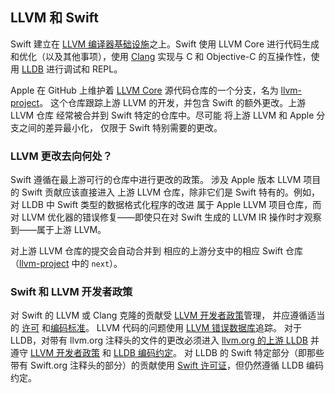 ## LLVM 和 Swift

Swift 建立在 [LLVM 编译器基础设施][LLVM]之上。Swift 使用 LLVM Core 进行代码生成和优化（以及其他事项），使用 [Clang][Clang] 实现与 C 和 Objective-C 的互操作性，使用 [LLDB][LLDB] 进行调试和 REPL。

Apple 在 GitHub 上维护着 [LLVM Core](https://github.com/llvm/llvm-project) 源代码仓库的一个分支，名为 [llvm-project][llvm-project]。
这个仓库跟踪上游 LLVM 的开发，并包含
Swift 的额外更改。上游 LLVM 仓库
经常被合并到 Swift 特定的仓库中。尽可能
将上游 LLVM 和 Apple 分支之间的差异最小化，
仅限于 Swift 特别需要的更改。

### LLVM 更改去向何处？

Swift 遵循在最上游可行的仓库中进行更改的政策。
涉及 Apple 版本 LLVM 项目的 Swift 贡献应该直接进入
上游 LLVM 仓库，除非它们是 Swift 特有的。例如，
对 LLDB 中 Swift 类型的数据格式化程序的改进
属于 Apple LLVM 项目仓库，而对 LLVM
优化器的错误修复——即使只在对 Swift 生成的 LLVM IR
操作时才观察到——属于上游 LLVM。

对上游 LLVM 仓库的提交会自动合并到
相应的上游分支中的相应 Swift
仓库（[llvm-project][llvm-project] 中的 `next`）。

### Swift 和 LLVM 开发者政策
对 Swift 的 LLVM 或 Clang 克隆的贡献受 [LLVM
开发者政策](http://llvm.org/docs/DeveloperPolicy.html)管理，
并应遵循适当的
[许可](http://llvm.org/docs/DeveloperPolicy.html#copyright-license-and-patents)
和[编码标准](http://llvm.org/docs/CodingStandards.html)。
LLVM 代码的问题使用 [LLVM 错误数据库][llvm-bugs]追踪。
对于 LLDB，对带有 llvm.org 注释头的文件的更改必须进入
[llvm.org 的上游 LLDB](https://github.com/llvm/llvm-project/tree/main/lldb)
并遵守 [LLVM 开发者政策](http://llvm.org/docs/DeveloperPolicy.html)
和 [LLDB 编码约定](https://llvm.org/docs/CodingStandards.html)。
对 LLDB 的 Swift 特定部分（即那些带有 Swift.org
注释头的部分）的贡献使用 [Swift 许可证](/community/#license)，但仍然遵循
LLDB 编码约定。

[llvm-project]: https://github.com/apple/llvm-project
[LLVM]: http://llvm.org
[llvm-bugs]: https://github.com/llvm/llvm-project/issues "LLVM 错误追踪器"
[Clang]: http://clang.llvm.org
[LLDB]: http://lldb.llvm.org

